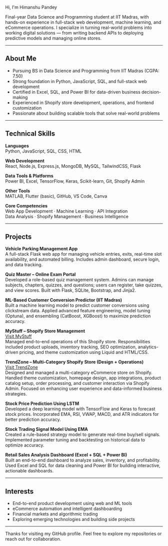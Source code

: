  Hi, I'm Himanshu Pandey

Final-year Data Science and Programming student at IIT Madras, with hands-on experience in full-stack web development, machine learning, and eCommerce operations. I specialize in turning real-world problems into working digital solutions — from writing backend APIs to deploying predictive models and managing online stores.

---

## About Me

- Pursuing BS in Data Science and Programming from IIT Madras (CGPA: 7.50)
- Strong foundation in Python, JavaScript, SQL, and full-stack web development
- Certified in Excel, SQL, and Power BI for data-driven business decision-making
- Experienced in Shopify store development, operations, and frontend customization
- Passionate about building scalable tools that solve real-world problems

---

## Technical Skills

**Languages**  
Python, JavaScript, SQL, CSS, HTML

**Web Development**  
React, Node.js, Express.js, MongoDB, MySQL, TailwindCSS, Flask

**Data Tools & Platforms**  
Power BI, Excel, TensorFlow, Keras, Scikit-learn, Git, Shopify Admin

**Other Tools**  
MATLAB, Flutter (basic), GitHub, VS Code, Canva

**Core Competencies**  
Web App Development · Machine Learning · API Integration  
Data Analysis · Shopify Management · Business Intelligence  

---

## Projects

**Vehicle Parking Management App**  
A full-stack Flask web app for managing vehicle entries, exits, real-time slot availability, and automated billing. Includes admin dashboard, secure login, and data tracking.

**Quiz Master – Online Exam Portal**  
Developed a role-based quiz management system. Admins can manage subjects, chapters, quizzes, and questions; users can register, take quizzes, and view scores. Built with Flask, SQLite, Bootstrap, and Jinja2.

**ML-Based Customer Conversion Predictor (IIT Madras)**  
Built a machine learning model to predict customer conversions using clickstream data. Applied advanced feature engineering, model tuning (Optuna), and ensembling (CatBoost, XGBoost) to maximize prediction accuracy.

**MyStuff – Shopify Store Management**  
[Visit MyStuff](https://mystuff.co.in)  
Managed end-to-end operations of this Shopify store. Responsibilities included product uploads, inventory tracking, SEO optimization, analytics-driven pricing, and theme customization using Liquid and HTML/CSS.

**TrendZone – Multi-Category Shopify Store (Design + Operations)**  
[Visit TrendZone](https://trendzone.in)  
Designed and managed a multi-category eCommerce store on Shopify. Handled theme customization, homepage design, app integrations, product catalog setup, order processing, and customer interaction via Shopify Admin. Focused on enhancing user experience and data-informed business strategies.

**Stock Price Prediction Using LSTM**  
Developed a deep learning model with TensorFlow and Keras to forecast stock prices. Incorporated EMA, RSI, VWAP, MACD, and ATR indicators for better prediction accuracy.

**Stock Trading Signal Model Using EMA**  
Created a rule-based strategy model to generate real-time buy/sell signals. Implemented parameter tuning and backtesting on historical data to optimize accuracy.

**Retail Sales Analysis Dashboard (Excel + SQL + Power BI)**  
Built an end-to-end dashboard to analyze sales, inventory, and profitability. Used Excel and SQL for data cleaning and Power BI for building interactive, actionable dashboards.

---

## Interests

- End-to-end product development using web and ML tools  
- eCommerce automation and intelligent dashboarding  
- Financial markets and algorithmic trading  
- Exploring emerging technologies and building side projects  

---

Thanks for visiting my GitHub profile. Feel free to explore my repositories or reach out for collaboration.

